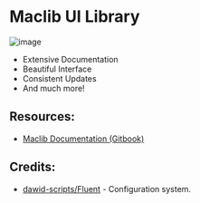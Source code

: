 # Maclib UI Library
![image](https://github.com/user-attachments/assets/991cd465-8a61-4753-9fa6-dfd590bc4322)

- Extensive Documentation
- Beautiful Interface
- Consistent Updates
- And much more!

## Resources:

- [Maclib Documentation (Gitbook)](https://brady-xyz.gitbook.io/maclib-ui-library)

## Credits:

- [dawid-scripts/Fluent](https://github.com/dawid-scripts/Fluent) - Configuration system.
